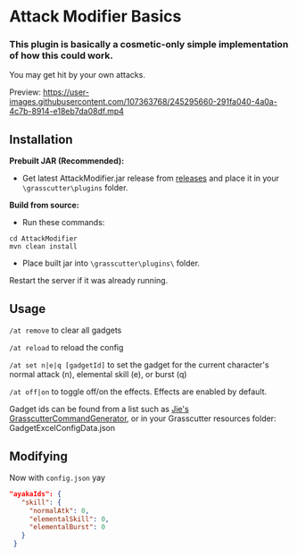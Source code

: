 # Attack Modifier Basics

### This plugin is basically a cosmetic-only simple implementation of how this could work.
 
 You may get hit by your own attacks.
 
 Preview:
 https://user-images.githubusercontent.com/107363768/245295660-291fa040-4a0a-4c7b-8914-e18eb7da08df.mp4

## Installation
**Prebuilt JAR (Recommended):** 
- Get latest AttackModifier.jar release from [releases](https://github.com/NotThorny/AttackModifier/releases) and place it in your `\grasscutter\plugins` folder.

**Build from source:**
- Run these commands:
```
cd AttackModifier 
mvn clean install
```
- Place built jar into `\grasscutter\plugins\` folder.
 
 Restart the server if it was already running.
 
 ## Usage
 
 `/at remove` to clear all gadgets

 `/at reload` to reload the config

 `/at set n|e|q [gadgetId]` to set the gadget for the current character's normal attack (n), elemental skill (e), or burst (q)
 
 `/at off|on` to toggle off/on the effects. Effects are enabled by default.
 
 Gadget ids can be found from a list such as [Jie's GrasscutterCommandGenerator](https://github.com/jie65535/GrasscutterCommandGenerator/blob/main/Source/GrasscutterTools/Resources/en-us/Gadget.txt), or in your Grasscutter resources folder: GadgetExcelConfigData.json
 
 ## Modifying
 
 Now with `config.json` yay
 
 ```json
 "ayakaIds": {
    "skill": {
      "normalAtk": 0,
      "elementalSkill": 0,
      "elementalBurst": 0
    }
  }
 ```
